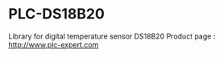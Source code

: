 # PLC-DS18B20
Library for digital temperature sensor DS18B20
Product page : http://www.plc-expert.com
